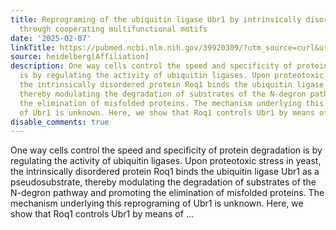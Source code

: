 ```yaml
---
title: Reprograming of the ubiquitin ligase Ubr1 by intrinsically disordered Roq1
  through cooperating multifunctional motifs
date: '2025-02-07'
linkTitle: https://pubmed.ncbi.nlm.nih.gov/39920309/?utm_source=curl&utm_medium=rss&utm_campaign=pubmed-2&utm_content=1FakS-2QOkCT8HsMOQP1bCRQ4YzyumYOmxmF0moLsQ3dFB1E9V&fc=20220326224207&ff=20250208170418&v=2.18.0.post9+e462414
source: heidelberg[Affiliation]
description: One way cells control the speed and specificity of protein degradation
  is by regulating the activity of ubiquitin ligases. Upon proteotoxic stress in yeast,
  the intrinsically disordered protein Roq1 binds the ubiquitin ligase Ubr1 as a pseudosubstrate,
  thereby modulating the degradation of substrates of the N-degron pathway and promoting
  the elimination of misfolded proteins. The mechanism underlying this reprograming
  of Ubr1 is unknown. Here, we show that Roq1 controls Ubr1 by means of ...
disable_comments: true
---
```

One way cells control the speed and specificity of protein degradation is by regulating the activity of ubiquitin ligases. Upon proteotoxic stress in yeast, the intrinsically disordered protein Roq1 binds the ubiquitin ligase Ubr1 as a pseudosubstrate, thereby modulating the degradation of substrates of the N-degron pathway and promoting the elimination of misfolded proteins. The mechanism underlying this reprograming of Ubr1 is unknown. Here, we show that Roq1 controls Ubr1 by means of ...